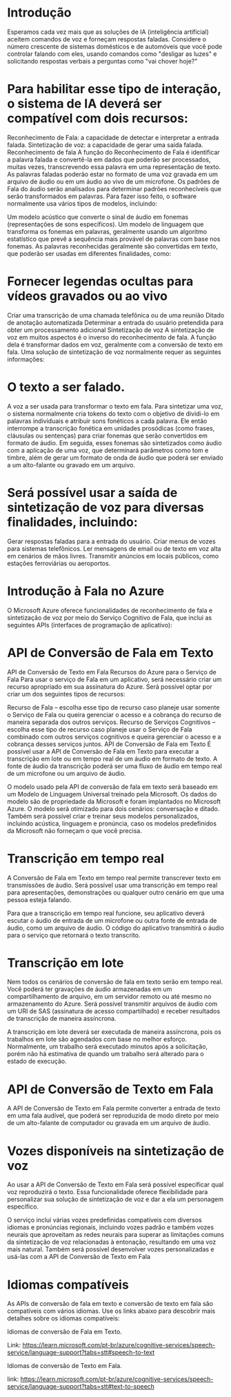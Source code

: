 # Introdução

Esperamos cada vez mais que as soluções de IA (inteligência artificial) aceitem comandos de voz e forneçam respostas faladas. Considere o número crescente de sistemas domésticos e de automóveis que você pode controlar falando com eles, usando comandos como "desligar as luzes" e solicitando respostas verbais a perguntas como "vai chover hoje?"

# Para habilitar esse tipo de interação, o sistema de IA deverá ser compatível com dois recursos:

Reconhecimento de Fala: a capacidade de detectar e interpretar a entrada falada.
Sintetização de voz: a capacidade de gerar uma saída falada.
Reconhecimento de fala
A função do Reconhecimento de Fala é identificar a palavra falada e convertê-la em dados que poderão ser processados, muitas vezes, transcrevendo essa palavra em uma representação de texto. As palavras faladas poderão estar no formato de uma voz gravada em um arquivo de áudio ou em um áudio ao vivo de um microfone. Os padrões de Fala do áudio serão analisados para determinar padrões reconhecíveis que serão transformados em palavras. Para fazer isso feito, o software normalmente usa vários tipos de modelos, incluindo:

Um modelo acústico que converte o sinal de áudio em fonemas (representações de sons específicos).
Um modelo de linguagem que transforma os fonemas em palavras, geralmente usando um algoritmo estatístico que prevê a sequência mais provável de palavras com base nos fonemas.
As palavras reconhecidas geralmente são convertidas em texto, que poderão ser usadas em diferentes finalidades, como:

# Fornecer legendas ocultas para vídeos gravados ou ao vivo
Criar uma transcrição de uma chamada telefônica ou de uma reunião
Ditado de anotação automatizada
Determinar a entrada do usuário pretendida para obter um processamento adicional
Sintetização de voz
A sintetização de voz em muitos aspectos é o inverso do reconhecimento de fala. A função dela é transformar dados em voz, geralmente com a conversão de texto em fala. Uma solução de sintetização de voz normalmente requer as seguintes informações:

# O texto a ser falado.
A voz a ser usada para transformar o texto em fala.
Para sintetizar uma voz, o sistema normalmente cria tokens do texto com o objetivo de dividi-lo em palavras individuais e atribuir sons fonéticos a cada palavra. Ele então interrompe a transcrição fonética em unidades prosódicas (como frases, cláusulas ou sentenças) para criar fonemas que serão convertidos em formato de áudio. Em seguida, esses fonemas são sintetizados como áudio com a aplicação de uma voz, que determinará parâmetros como tom e timbre, além de gerar um formato de onda de áudio que poderá ser enviado a um alto-falante ou gravado em um arquivo.

# Será possível usar a saída de sintetização de voz para diversas finalidades, incluindo:

Gerar respostas faladas para a entrada do usuário.
Criar menus de vozes para sistemas telefônicos.
Ler mensagens de email ou de texto em voz alta em cenários de mãos livres.
Transmitir anúncios em locais públicos, como estações ferroviárias ou aeroportos.


# Introdução à Fala no Azure

O Microsoft Azure oferece funcionalidades de reconhecimento de fala e sintetização de voz por meio do Serviço Cognitivo de Fala, que inclui as seguintes APIs (interfaces de programação de aplicativo):

# API de Conversão de Fala em Texto
API de Conversão de Texto em Fala
Recursos do Azure para o Serviço de Fala
Para usar o serviço de Fala em um aplicativo, será necessário criar um recurso apropriado em sua assinatura do Azure. Será possível optar por criar um dos seguintes tipos de recursos:

Recurso de Fala – escolha esse tipo de recurso caso planeje usar somente o Serviço de Fala ou queira gerenciar o acesso e a cobrança do recurso de maneira separada dos outros serviços.
Recurso de Serviços Cognitivos – escolha esse tipo de recurso caso planeje usar o Serviço de Fala combinado com outros serviços cognitivos e queira gerenciar o acesso e a cobrança desses serviços juntos.
API de Conversão de Fala em Texto
É possível usar a API de Conversão de Fala em Texto para executar a transcrição em lote ou em tempo real de um áudio em formato de texto. A fonte de áudio da transcrição poderá ser uma fluxo de áudio em tempo real de um microfone ou um arquivo de áudio.

O modelo usado pela API de conversão de fala em texto será baseado em um Modelo de Linguagem Universal treinado pela Microsoft. Os dados do modelo são de propriedade da Microsoft e foram implantados no Microsoft Azure. O modelo será otimizado para dois cenários: conversação e ditado. Também será possível criar e treinar seus modelos personalizados, incluindo acústica, linguagem e pronúncia, caso os modelos predefinidos da Microsoft não forneçam o que você precisa.

# Transcrição em tempo real
A Conversão de Fala em Texto em tempo real permite transcrever texto em transmissões de áudio. Será possível usar uma transcrição em tempo real para apresentações, demonstrações ou qualquer outro cenário em que uma pessoa esteja falando.

Para que a transcrição em tempo real funcione, seu aplicativo deverá escutar o áudio de entrada de um microfone ou outra fonte de entrada de áudio, como um arquivo de áudio. O código do aplicativo transmitirá o áudio para o serviço que retornará o texto transcrito.

# Transcrição em lote
Nem todos os cenários de conversão de fala em texto serão em tempo real. Você poderá ter gravações de áudio armazenadas em um compartilhamento de arquivo, em um servidor remoto ou até mesmo no armazenamento do Azure. Será possível transmitir arquivos de áudio com um URI de SAS (assinatura de acesso compartilhado) e receber resultados de transcrição de maneira assíncrona.

A transcrição em lote deverá ser executada de maneira assíncrona, pois os trabalhos em lote são agendados com base no melhor esforço. Normalmente, um trabalho será executado minutos após a solicitação, porém não há estimativa de quando um trabalho será alterado para o estado de execução.

# API de Conversão de Texto em Fala
A API de Conversão de Texto em Fala permite converter a entrada de texto em uma fala audível, que poderá ser reproduzida de modo direto por meio de um alto-falante de computador ou gravada em um arquivo de áudio.

# Vozes disponíveis na sintetização de voz
Ao usar a API de Conversão de Texto em Fala será possível especificar qual voz reproduzirá o texto. Essa funcionalidade oferece flexibilidade para personalizar sua solução de sintetização de voz e dar a ela um personagem específico.

O serviço inclui várias vozes predefinidas compatíveis com diversos idiomas e pronúncias regionais, incluindo vozes padrão e também vozes neurais que aproveitam as redes neurais para superar as limitações comuns da sintetização de voz relacionadas à entonação, resultando em uma voz mais natural. Também será possível desenvolver vozes personalizadas e usá-las com a API de Conversão de Texto em Fala

# Idiomas compatíveis
As APIs de conversão de fala em texto e conversão de texto em fala são compatíveis com vários idiomas. Use os links abaixo para descobrir mais detalhes sobre os idiomas compatíveis:

Idiomas de conversão de Fala em Texto. </p> </p>
Link: https://learn.microsoft.com/pt-br/azure/cognitive-services/speech-service/language-support?tabs=stt#speech-to-text </p>
Idiomas de conversão de Texto em Fala. </p>
link: https://learn.microsoft.com/pt-br/azure/cognitive-services/speech-service/language-support?tabs=stt#text-to-speech


